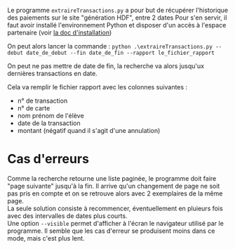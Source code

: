 Le programme `extraireTransactions.py` a pour but de récupérer l'historique des paiements sur le site "génération HDF", entre 2 dates
Pour s'en servir, il faut avoir installé l'environnement Python et disposer d'un accès à l'espace partenaire (voir [la doc d'installation](Installation.md))

On peut alors lancer la commande :
`python .\extraireTransactions.py --debut date_de_debut --fin date_de_fin --rapport le_fichier_rapport`

On peut ne pas mettre de date de fin, la recherche va alors jusqu'ux dernières transactions en date.

Cela va remplir le fichier rapport avec les colonnes suivantes :
 - n° de transaction
 - n° de carte
 - nom prénom de l'élève
 - date de la transaction
 - montant (négatif quand il s'agit d'une annulation)

# Cas d'erreurs

Comme la recherche retourne une liste paginée, le programme doit faire "page suivante" jusqu'à la fin.
Il arrive qu'un changement de page ne soit pas pris en compte et on se retrouve alors avec 2 exemplaires de la même page.  
La seule solution consiste à recommencer, éventuellement en pluieurs fois avec des intervalles de dates plus courts.  
Une option `--visible` permet d'afficher à l'écran le navigateur utilisé par le programme. Il semble que les cas d'erreur se produisent moins dans ce mode, mais c'est plus lent.
